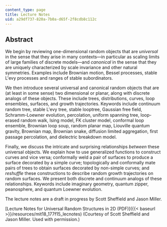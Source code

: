```yaml
---
content_type: page
title: Lecture Notes
uid: a29df737-820a-7b0a-d65f-2f8cdb8c112c
---
```


Abstract
--------

We begin by reviewing one-dimensional random objects that are _universal_ in the sense that they arise in many contexts—in particular as scaling limits of large families of discrete models—and _canonical_ in the sense that they are uniquely characterized by scale invariance and other natural symmetries. Examples include Brownian motion, Bessel processes, stable L'evy processes and ranges of stable subordinators.

We then introduce several universal and canonical random objects that are (at least in some sense) two dimensional or planar, along with discrete analogs of these objects. These include trees, distributions, curves, loop ensembles, surfaces, and growth trajectories. Keywords include continuum random tree, stable L'evy tree, stable looptree, Gaussian free ﬁeld, Schramm-Loewner evolution, percolation, uniform spanning tree, loop-erased random walk, Ising model, FK cluster model, conformal loop ensemble, Brownian loop soup, random planar map, Liouville quantum gravity, Brownian map, Brownian snake, diffusion limited aggregation, ﬁrst passage percolation, and dielectric breakdown model.

Finally, we discuss the intricate and surprising relationships _between_ these universal objects. We explain how to use generalized functions to construct curves and vice versa; conformally weld a pair of surfaces to produce a surface decorated by a simple curve; topologically and conformally mate pairs of trees to obtain surfaces decorated by non-simple curves; and _reshuffle_ these constructions to describe random growth trajectories on random surfaces. We present both discrete and continuum analogs of these relationships. Keywords include imaginary geometry, quantum zipper, peanosphere, and quantum Loewner evolution.

The lecture notes are a draft in progress by Scott Sheffield and Jason Miller.

[Lecture Notes for Universal Random Structures in 2D (PDF)]({{< baseurl >}}/resources/mit18_177f15_lecnotes) (Courtesy of Scott Sheffield and Jason Miller. Used with permission.)
